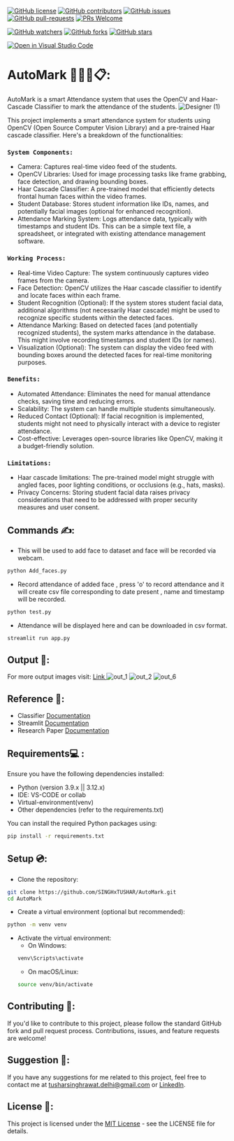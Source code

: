 [![GitHub license](https://img.shields.io/github/license/SINGHxTUSHAR/AutoMark.svg)](https://github.com/SINGHxTUSHAR/AutoMark/blob/master/LICENSE)
[![GitHub contributors](https://img.shields.io/github/contributors/SINGHxTUSHAR/AutoMark.svg)](https://GitHub.com/SINGHxTUSHAR/AutoMark/graphs/contributors/)
[![GitHub issues](https://img.shields.io/github/issues/SINGHxTUSHAR/AutoMark.svg)](https://GitHub.com/SINGHxTUSHAR/AutoMark/issues/)
[![GitHub pull-requests](https://img.shields.io/github/issues-pr/SINGHxTUSHAR/AutoMark.svg)](https://GitHub.com/SINGHxTUSHAR/AutoMark/pulls/)
[![PRs Welcome](https://img.shields.io/badge/PRs-welcome-brightgreen.svg?style=flat-square)](http://makeapullrequest.com)


[![GitHub watchers](https://img.shields.io/github/watchers/SINGHxTUSHAR/AutoMark.svg?style=social&label=Watch&maxAge=2592000)](https://GitHub.com/SINGHxTUSHAR/AutoMark/watchers/)
[![GitHub forks](https://img.shields.io/github/forks/SINGHxTUSHAR/AutoMark.svg?style=social&label=Fork&maxAge=2592000)](https://GitHub.com/SINGHxTUSHAR/AutoMark/network/)
[![GitHub stars](https://img.shields.io/github/stars/SINGHxTUSHAR/AutoMark.svg?style=social&label=Star&maxAge=2592000)](https://GitHub.com/SINGHxTUSHAR/AutoMark/stargazers/)

[![Open in Visual Studio Code](https://img.shields.io/static/v1?logo=visualstudiocode&label=&message=Open%20in%20Visual%20Studio%20Code&labelColor=2c2c32&color=007acc&logoColor=007acc)](https://open.vscode.dev/SINGHxTUSHAR/AutoMark)

# AutoMark 🙋🏻‍♂️📋:
AutoMark is a smart Attendance system that uses the OpenCV and Haar-Cascade Classifier to mark the attendance of the students.
![Designer (1)](https://github.com/SINGHxTUSHAR/AutoMark/assets/113624520/b6778527-0c5e-4eff-b816-80ac06baaa04)

This project implements a smart attendance system for students using OpenCV (Open Source Computer Vision Library) and a pre-trained Haar cascade classifier. Here's a breakdown of the functionalities:
### `System Components:`
* Camera: Captures real-time video feed of the students.
* OpenCV Libraries: Used for image processing tasks like frame grabbing, face detection, and drawing bounding boxes.
* Haar Cascade Classifier: A pre-trained model that efficiently detects frontal human faces within the video frames.
* Student Database: Stores student information like IDs, names, and potentially facial images (optional for enhanced recognition).
* Attendance Marking System: Logs attendance data, typically with timestamps and student IDs. This can be a simple text file, a spreadsheet, or integrated with existing attendance management software.

### `Working Process:`
* Real-time Video Capture: The system continuously captures video frames from the camera.
* Face Detection: OpenCV utilizes the Haar cascade classifier to identify and locate faces within each frame.
* Student Recognition (Optional): If the system stores student facial data, additional algorithms (not necessarily Haar cascade) might be used to recognize specific students within the detected faces.
* Attendance Marking: Based on detected faces (and potentially recognized students), the system marks attendance in the database. This might involve recording timestamps and student IDs (or names).
* Visualization (Optional): The system can display the video feed with bounding boxes around the detected faces for real-time monitoring purposes.

### `Benefits:`
* Automated Attendance: Eliminates the need for manual attendance checks, saving time and reducing errors.
* Scalability: The system can handle multiple students simultaneously.
* Reduced Contact (Optional): If facial recognition is implemented, students might not need to physically interact with a device to register attendance.
* Cost-effective: Leverages open-source libraries like OpenCV, making it a budget-friendly solution.

### `Limitations:`
* Haar cascade limitations: The pre-trained model might struggle with angled faces, poor lighting conditions, or occlusions (e.g., hats, masks).
* Privacy Concerns: Storing student facial data raises privacy considerations that need to be addressed with proper security measures and user consent.


## Commands ✍️:
* This will be used to add face to dataset and face will be recorded via webcam.
```bash
python Add_faces.py
```
* Record attendance of added face , press 'o' to record attendance and it will create csv file corresponding to date present , name and timestamp will be recorded.
```bash
python test.py
```
* Attendance will be displayed here and can be downloaded in csv format.
```bash
streamlit run app.py
```

## Output 📁:
For more output images visit: <a href="https://github.com/SINGHxTUSHAR/AutoMark/tree/main/Output"> Link </a>
![out_1](https://github.com/SINGHxTUSHAR/AutoMark/assets/113624520/d433ea2c-dfad-47cd-a149-0d497ff4c87f)
![out_2](https://github.com/SINGHxTUSHAR/AutoMark/assets/113624520/05a13127-9cb0-46b7-868a-9de3e8edc325)
![out_6](https://github.com/SINGHxTUSHAR/AutoMark/assets/113624520/51cf88ca-0315-46fd-959e-5d3cd3130eb1)


## Reference 🧧:
* Classifier <a href="https://docs.opencv.org/3.4/db/d28/tutorial_cascade_classifier.html"> Documentation </a>
* Streamlit <a href="https://docs.streamlit.io/"> Documentation </a>
* Research Paper <a href="https://ieeexplore.ieee.org/document/8776934"> Documentation </a>


## Requirements💻 :

Ensure you have the following dependencies installed:

- Python (version 3.9.x || 3.12.x)
- IDE: VS-CODE or collab
- Virtual-environment(venv)
- Other dependencies (refer to the requirements.txt)

You can install the required Python packages using:

```bash
pip install -r requirements.txt
```

## Setup 💿:

- Clone the repository:
```bash
git clone https://github.com/SINGHxTUSHAR/AutoMark.git
cd AutoMark
```
- Create a virtual environment (optional but recommended):
```bash
python -m venv venv
```
- Activate the virtual environment:
  - On Windows:
   ```bash
   venv\Scripts\activate
   ```
  - On macOS/Linux:
  ```bash
  source venv/bin/activate
  ```

## Contributing 📌:
If you'd like to contribute to this project, please follow the standard GitHub fork and pull request process. Contributions, issues, and feature requests are welcome!

## Suggestion 🚀: 
If you have any suggestions for me related to this project, feel free to contact me at tusharsinghrawat.delhi@gmail.com or <a href="https://www.linkedin.com/in/singhxtushar/">LinkedIn</a>.

## License 📝:
This project is licensed under the <a href="https://github.com/SINGHxTUSHAR/AutoMark/blob/main/LICENSE">MIT License</a> - see the LICENSE file for details.
